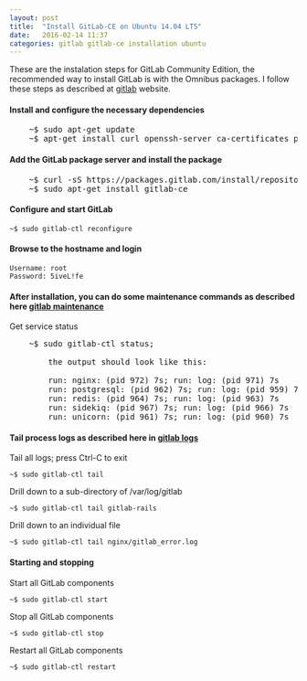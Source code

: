 ```yaml
---
layout: post
title:  "Install GitLab-CE on Ubuntu 14.04 LTS"
date:   2016-02-14 11:37
categories: gitlab gitlab-ce installation ubuntu
---
```


These are the instalation steps for GitLab Community Edition, the recommended way to install GitLab is with the Omnibus packages. I follow these steps as described at [gitlab] website.


#### Install and configure the necessary dependencies
<pre>
    ~$ sudo apt-get update
    ~$ apt-get install curl openssh-server ca-certificates postfix
</pre>

#### Add the GitLab package server and install the package
    
<pre>
    ~$ curl -sS https://packages.gitlab.com/install/repositories/gitlab/gitlab-ce/script.deb.sh | sudo bash
    ~$ sudo apt-get install gitlab-ce
</pre>

#### Configure and start GitLab

    ~$ sudo gitlab-ctl reconfigure


#### Browse to the hostname and login

    Username: root
    Password: 5iveL!fe


#### After installation, you can do some maintenance commands as described here [gitlab maintenance]

Get service status

<pre>
    ~$ sudo gitlab-ctl status; 

        the output should look like this:

        run: nginx: (pid 972) 7s; run: log: (pid 971) 7s
        run: postgresql: (pid 962) 7s; run: log: (pid 959) 7s
        run: redis: (pid 964) 7s; run: log: (pid 963) 7s
        run: sidekiq: (pid 967) 7s; run: log: (pid 966) 7s
        run: unicorn: (pid 961) 7s; run: log: (pid 960) 7s
</pre>

#### Tail process logs as described here in [gitlab logs]

Tail all logs; press Ctrl-C to exit
    
    ~$ sudo gitlab-ctl tail

Drill down to a sub-directory of /var/log/gitlab

    ~$ sudo gitlab-ctl tail gitlab-rails

Drill down to an individual file

    ~$ sudo gitlab-ctl tail nginx/gitlab_error.log


#### Starting and stopping

Start all GitLab components
    
    ~$ sudo gitlab-ctl start

Stop all GitLab components

    ~$ sudo gitlab-ctl stop

Restart all GitLab components

    ~$ sudo gitlab-ctl restart


[gitlab]: <https://about.gitlab.com/downloads/#ubuntu1404>
[gitlab maintenance]: <https://gitlab.com/gitlab-org/omnibus-gitlab/blob/master/doc/maintenance/README.md>
[gitlab logs]: <https://gitlab.com/gitlab-org/omnibus-gitlab/blob/master/doc/settings/logs.md>

